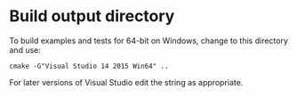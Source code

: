 # Build output directory

To build examples and tests for 64-bit on Windows, change to
this directory and use:

```
cmake -G"Visual Studio 14 2015 Win64" ..
```

For later versions of Visual Studio edit the string as appropriate.
